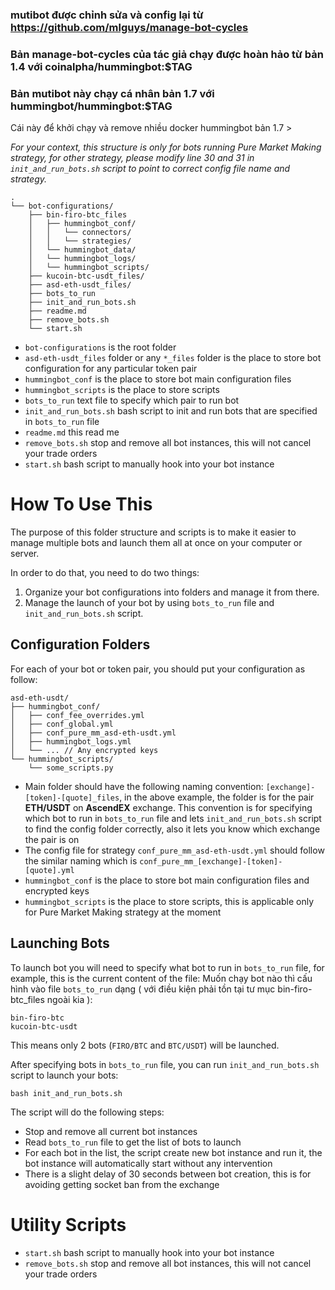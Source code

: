 ### mutibot được chỉnh sửa và config lại từ https://github.com/mlguys/manage-bot-cycles 
### Bản manage-bot-cycles của tác giả chạy được hoàn hảo từ bản 1.4 với coinalpha/hummingbot:$TAG
### Bản mutibot này chạy cá nhân bản 1.7 với hummingbot/hummingbot:$TAG

Cái này để khởi chạy và remove nhiều docker hummingbot bản 1.7 >

*For your context, this structure is only for bots running Pure Market Making strategy, for other strategy, please modify line 30 and 31 in `init_and_run_bots.sh` script to point to correct config file name and strategy.*



```
.
└── bot-configurations/
    ├── bin-firo-btc_files
    │   ├── hummingbot_conf/
    │   │   └── connectors/  
    │   │   └── strategies/
    │   └── hummingbot_data/
    │   └── hummingbot_logs/
    │   └── hummingbot_scripts/           
    ├── kucoin-btc-usdt_files/
    ├── asd-eth-usdt_files/
    ├── bots_to_run
    ├── init_and_run_bots.sh
    ├── readme.md
    ├── remove_bots.sh
    └── start.sh
```

- `bot-configurations` is the root folder
- `asd-eth-usdt_files` folder or any `*_files` folder is the place to store bot configuration for any particular token pair
- `hummingbot_conf` is the place to store bot main configuration files
- `hummingbot_scripts` is the place to store scripts
- `bots_to_run` text file to specify which pair to run bot
- `init_and_run_bots.sh` bash script to init and run bots that are specified in `bots_to_run` file
- `readme.md` this read me
- `remove_bots.sh` stop and remove all bot instances, this will not cancel your trade orders
- `start.sh` bash script to manually hook into your bot instance

# How To Use This
The purpose of this folder structure and scripts is to make it easier to manage multiple bots and launch them all at once on your computer or server.

In order to do that, you need to do two things:

1. Organize your bot configurations into folders and manage it from there.
2. Manage the launch of your bot by using `bots_to_run` file and `init_and_run_bots.sh` script.

## Configuration Folders
For each of your bot or token pair, you should put your configuration as follow:
```
asd-eth-usdt/
├── hummingbot_conf/
│   ├── conf_fee_overrides.yml
│   ├── conf_global.yml
│   ├── conf_pure_mm_asd-eth-usdt.yml
│   ├── hummingbot_logs.yml
│   └── ... // Any encrypted keys
└── hummingbot_scripts/
    └── some_scripts.py
```
- Main folder should have the following naming convention: `[exchange]-[token]-[quote]_files`, in the above example, the folder is for the pair **ETH/USDT** on **AscendEX** exchange. This convention is for specifying which bot to run in `bots_to_run` file and lets `init_and_run_bots.sh` script to find the config folder correctly, also it lets you know which exchange the pair is on
- The config file for strategy `conf_pure_mm_asd-eth-usdt.yml` should follow the similar naming which is `conf_pure_mm_[exchange]-[token]-[quote].yml`
- `hummingbot_conf` is the place to store bot main configuration files and encrypted keys
- `hummingbot_scripts` is the place to store scripts, this is applicable only for Pure Market Making strategy at the moment

## Launching Bots
To launch bot you will need to specify what bot to run in `bots_to_run` file, for example, this is the current content of the file:
Muốn chạy bot nào thì cấu hình vào file `bots_to_run` dạng ( với điều kiện phải tồn tại tư mục bin-firo-btc_files ngoài kia ): 
```
bin-firo-btc
kucoin-btc-usdt
```
This means only 2 bots (`FIRO/BTC` and `BTC/USDT`) will be launched.

After specifying bots in `bots_to_run` file, you can run `init_and_run_bots.sh` script to launch your bots:
```
bash init_and_run_bots.sh
```
The script will do the following steps:
- Stop and remove all current bot instances
- Read `bots_to_run` file to get the list of bots to launch
- For each bot in the list, the script create new bot instance and run it, the bot instance will automatically start without any intervention
- There is a slight delay of 30 seconds between bot creation, this is for avoiding getting socket ban from the exchange


# Utility Scripts
- `start.sh` bash script to manually hook into your bot instance
- `remove_bots.sh` stop and remove all bot instances, this will not cancel your trade orders
